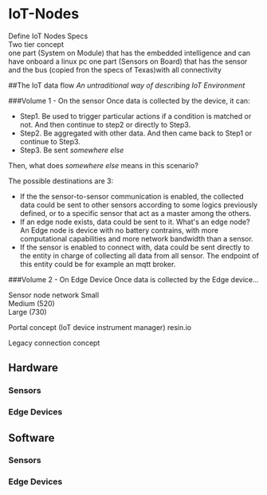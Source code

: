 # IoT-Nodes
Define IoT Nodes Specs  
Two tier concept   
one part (System on Module) that has the embedded intelligence and can have onboard a linux pc
one part (Sensors on Board) that has the sensor and the bus (copied fron the specs of Texas)with all connectivity  

##The IoT data flow
*An untraditional way of describing IoT Environment*

###Volume 1 - On the sensor
Once data is collected by the device, it can:
  - Step1. Be used to trigger particular actions if a condition is matched or not. And then continue to step2 or directly to Step3.
  - Step2. Be aggregated with other data. And then came back to Step1 or continue to Step3.
  - Step3. Be sent *somewhere else* 
  
Then, what does *somewhere else* means in this scenario?

The possible destinations are 3:
  - If the the sensor-to-sensor communication is enabled, the collected data could be sent to other sensors according to some logics previously defined, or to a specific sensor that act as a master among the others.
  - If an edge node exists, data could be sent to it. What's an edge node? An Edge node is device with no battery contrains, with more computational capabilities and more network bandwidth than a sensor.
  - If the sensor is enabled to connect with, data could be sent directly to the entity in charge of collecting all data from all sensor. The endpoint of this entity could be for example an mqtt broker.
  
###Volume 2 - On Edge Device
Once data is collected by the Edge device...

Sensor node network
Small  
Medium (520)  
Large (730)  

Portal concept (IoT device instrument manager) resin.io  

Legacy connection concept  


## Hardware
  ### Sensors
  
  ### Edge Devices
  
## Software
  ### Sensors
  
  ### Edge Devices


